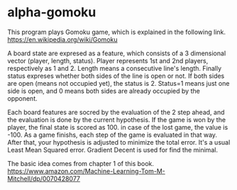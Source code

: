 # alpha-gomoku

This program plays Gomoku game, which is explained in the following link.
https://en.wikipedia.org/wiki/Gomoku

A board state are expresed as a feature, which consists of a 3 dimensional vector (player, length, status).
Player represents 1st and 2nd players, respectively as 1 and 2. Length means a consecutive line's length. Finally status expreses whether both sides of the line is open or not. If both sides are open (means not occupied yet), the status is 2. Status=1 means just one side is open, and 0 means both sides are already occupied by the opponent. 

Each board features are socred by the evaluation of the 2 step ahead, and the evaluation is done by the current hypothesis. If the game is won by the player, the final state is scored as 100. in case of the lost game, the value is -100. As a game finishs, each step of the game is evaluated in that way. After that, your hypothesis is adjusted to minimize the total error. It's a usual Least Mean Squared error. Gradient Decent is used for find the minimal. 

The basic idea comes from chapter 1 of this book.
https://www.amazon.com/Machine-Learning-Tom-M-Mitchell/dp/0070428077

